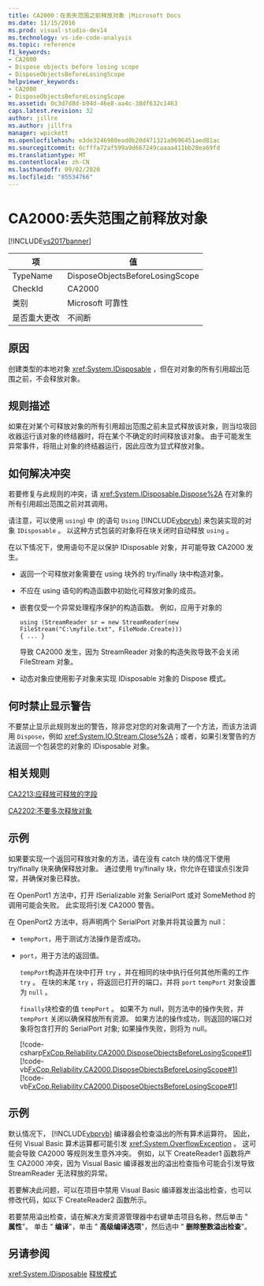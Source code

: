 ```yaml
---
title: CA2000：在丢失范围之前释放对象 |Microsoft Docs
ms.date: 11/15/2016
ms.prod: visual-studio-dev14
ms.technology: vs-ide-code-analysis
ms.topic: reference
f1_keywords:
- CA2000
- Dispose objects before losing scope
- DisposeObjectsBeforeLosingScope
helpviewer_keywords:
- CA2000
- DisposeObjectsBeforeLosingScope
ms.assetid: 0c3d7d8d-b94d-46e8-aa4c-38df632c1463
caps.latest.revision: 32
author: jillre
ms.author: jillfra
manager: wpickett
ms.openlocfilehash: e3de3246980ead0b20d471321a9696451aed81ac
ms.sourcegitcommit: 6cfffa72af599a9d667249caaaa411bb28ea69fd
ms.translationtype: MT
ms.contentlocale: zh-CN
ms.lasthandoff: 09/02/2020
ms.locfileid: "85534766"
---
```

# <a name="ca2000-dispose-objects-before-losing-scope"></a>CA2000:丢失范围之前释放对象
[!INCLUDE[vs2017banner](../includes/vs2017banner.md)]

|项|值|
|-|-|
|TypeName|DisposeObjectsBeforeLosingScope|
|CheckId|CA2000|
|类别|Microsoft 可靠性|
|是否重大更改|不间断|

## <a name="cause"></a>原因
 创建类型的本地对象 <xref:System.IDisposable> ，但在对对象的所有引用超出范围之前，不会释放对象。

## <a name="rule-description"></a>规则描述
 如果在对某个可释放对象的所有引用超出范围之前未显式释放该对象，则当垃圾回收器运行该对象的终结器时，将在某个不确定的时间释放该对象。 由于可能发生异常事件，将阻止对象的终结器运行，因此应改为显式释放对象。

## <a name="how-to-fix-violations"></a>如何解决冲突
 若要修复与此规则的冲突，请 <xref:System.IDisposable.Dispose%2A> 在对象的所有引用超出范围之前对其调用。

 请注意，可以使用 `using`) 中 (的语句 `Using` [!INCLUDE[vbprvb](../includes/vbprvb-md.md)] 来包装实现的对象 `IDisposable` 。 以这种方式包装的对象将在块关闭时自动释放 `using` 。

 在以下情况下，使用语句不足以保护 IDisposable 对象，并可能导致 CA2000 发生。

- 返回一个可释放对象需要在 using 块外的 try/finally 块中构造对象。

- 不应在 using 语句的构造函数中初始化可释放对象的成员。

- 嵌套仅受一个异常处理程序保护的构造函数。 例如，应用于对象的

    ```
    using (StreamReader sr = new StreamReader(new FileStream("C:\myfile.txt", FileMode.Create)))
    { ... }
    ```

     导致 CA2000 发生，因为 StreamReader 对象的构造失败导致不会关闭 FileStream 对象。

- 动态对象应使用影子对象来实现 IDisposable 对象的 Dispose 模式。

## <a name="when-to-suppress-warnings"></a>何时禁止显示警告
 不要禁止显示此规则发出的警告，除非您对您的对象调用了一个方法，而该方法调用 `Dispose`，例如 <xref:System.IO.Stream.Close%2A>；或者，如果引发警告的方法返回一个包装您的对象的 IDisposable 对象。

## <a name="related-rules"></a>相关规则
 [CA2213:应释放可释放的字段](../code-quality/ca2213-disposable-fields-should-be-disposed.md)

 [CA2202:不要多次释放对象](../code-quality/ca2202-do-not-dispose-objects-multiple-times.md)

## <a name="example"></a>示例
 如果要实现一个返回可释放对象的方法，请在没有 catch 块的情况下使用 try/finally 块来确保释放对象。 通过使用 try/finally 块，你允许在错误点引发异常，并确保对象已释放。

 在 OpenPort1 方法中，打开 ISerializable 对象 SerialPort 或对 SomeMethod 的调用可能会失败。 此实现将引发 CA2000 警告。

 在 OpenPort2 方法中，将声明两个 SerialPort 对象并将其设置为 null：

- `tempPort`，用于测试方法操作是否成功。

- `port`，用于方法的返回值。

  `tempPort`构造并在块中打开 `try` ，并在相同的块中执行任何其他所需的工作 `try` 。 在块的末尾 `try` ，将返回已打开的端口，并将 `port` `tempPort` 对象设置为 `null` 。

  `finally`块检查的值 `tempPort` 。 如果不为 null，则方法中的操作失败，并 `tempPort` 关闭以确保释放所有资源。 如果方法的操作成功，则返回的端口对象将包含打开的 SerialPort 对象; 如果操作失败，则将为 null。

  [!code-csharp[FxCop.Reliability.CA2000.DisposeObjectsBeforeLosingScope#1](../snippets/csharp/VS_Snippets_CodeAnalysis/fxcop.reliability.ca2000.disposeobjectsbeforelosingscope/cs/fxcop.reliability.ca2000.disposeobjectsbeforelosingscope.cs#1)]
  [!code-vb[FxCop.Reliability.CA2000.DisposeObjectsBeforeLosingScope#1](../snippets/visualbasic/VS_Snippets_CodeAnalysis/fxcop.reliability.ca2000.disposeobjectsbeforelosingscope/vb/fxcop.reliability.ca2000.disposeobjectsbeforelosingscope.vb#1)]
  [!code-vb[FxCop.Reliability.CA2000.DisposeObjectsBeforeLosingScope#1](../snippets/visualbasic/VS_Snippets_CodeAnalysis/fxcop.reliability.ca2000.disposeobjectsbeforelosingscope/vb/fxcop.reliability.ca2000.disposeobjectsbeforelosingscope.vboverflow.vb#1)]

## <a name="example"></a>示例
 默认情况下， [!INCLUDE[vbprvb](../includes/vbprvb-md.md)] 编译器会检查溢出的所有算术运算符。 因此，任何 Visual Basic 算术运算都可能引发 <xref:System.OverflowException> 。 这可能会导致 CA2000 等规则发生意外冲突。 例如，以下 CreateReader1 函数将产生 CA2000 冲突，因为 Visual Basic 编译器发出的溢出检查指令可能会引发导致 StreamReader 无法释放的异常。

 若要解决此问题，可以在项目中禁用 Visual Basic 编译器发出溢出检查，也可以修改代码，如以下 CreateReader2 函数所示。

 若要禁用溢出检查，请在解决方案资源管理器中右键单击项目名称，然后单击 " **属性**"。 单击 " **编译**"，单击 " **高级编译选项**"，然后选中 " **删除整数溢出检查**"。

<!-- TODO: review snippet reference  [!CODE [FxCop.Reliability.CA2000.DisposeObjectsBeforeLosingScope.VBOverflow#1](FxCop.Reliability.CA2000.DisposeObjectsBeforeLosingScope.VBOverflow#1)]  -->

## <a name="see-also"></a>另请参阅
 <xref:System.IDisposable> [释放模式](https://msdn.microsoft.com/library/31a6c13b-d6a2-492b-9a9f-e5238c983bcb)